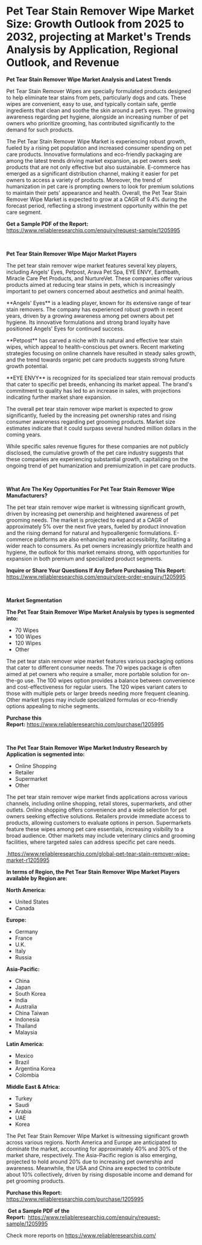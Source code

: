 <p><h1>Pet Tear Stain Remover Wipe Market Size: Growth Outlook from 2025 to 2032, projecting at Market's Trends Analysis by Application, Regional Outlook, and Revenue</h1></p><p><strong>Pet Tear Stain Remover Wipe Market Analysis and Latest Trends</strong></p>
<p><p>Pet Tear Stain Remover Wipes are specially formulated products designed to help eliminate tear stains from pets, particularly dogs and cats. These wipes are convenient, easy to use, and typically contain safe, gentle ingredients that clean and soothe the skin around a pet’s eyes. The growing awareness regarding pet hygiene, alongside an increasing number of pet owners who prioritize grooming, has contributed significantly to the demand for such products.</p><p>The Pet Tear Stain Remover Wipe Market is experiencing robust growth, fueled by a rising pet population and increased consumer spending on pet care products. Innovative formulations and eco-friendly packaging are among the latest trends driving market expansion, as pet owners seek products that are not only effective but also sustainable. E-commerce has emerged as a significant distribution channel, making it easier for pet owners to access a variety of products. Moreover, the trend of humanization in pet care is prompting owners to look for premium solutions to maintain their pets' appearance and health. Overall, the Pet Tear Stain Remover Wipe Market is expected to grow at a CAGR of 9.4% during the forecast period, reflecting a strong investment opportunity within the pet care segment.</p></p>
<p><strong>Get a Sample PDF of the Report:&nbsp;</strong> <a href="https://www.reliableresearchiq.com/enquiry/request-sample/1205995?utm_campaign=2298&utm_medium=2&utm_source=Github&utm_content=ia&utm_term=09022025&utm_id=pet-tear-stain-remover-wipe">https://www.reliableresearchiq.com/enquiry/request-sample/1205995</a></p>
<p>&nbsp;</p>
<p><strong>Pet Tear Stain Remover Wipe Major Market Players</strong></p>
<p><p>The pet tear stain remover wipe market features several key players, including Angels' Eyes, Petpost, Arava Pet Spa, EYE ENVY, Earthbath, Miracle Care Pet Products, and NurtureVet. These companies offer various products aimed at reducing tear stains in pets, which is increasingly important to pet owners concerned about aesthetics and animal health.</p><p>**Angels' Eyes** is a leading player, known for its extensive range of tear stain removers. The company has experienced robust growth in recent years, driven by a growing awareness among pet owners about pet hygiene. Its innovative formulations and strong brand loyalty have positioned Angels' Eyes for continued success.</p><p>**Petpost** has carved a niche with its natural and effective tear stain wipes, which appeal to health-conscious pet owners. Recent marketing strategies focusing on online channels have resulted in steady sales growth, and the trend towards organic pet care products suggests strong future growth potential.</p><p>**EYE ENVY** is recognized for its specialized tear stain removal products that cater to specific pet breeds, enhancing its market appeal. The brand's commitment to quality has led to an increase in sales, with projections indicating further market share expansion.</p><p>The overall pet tear stain remover wipe market is expected to grow significantly, fueled by the increasing pet ownership rates and rising consumer awareness regarding pet grooming products. Market size estimates indicate that it could surpass several hundred million dollars in the coming years.</p><p>While specific sales revenue figures for these companies are not publicly disclosed, the cumulative growth of the pet care industry suggests that these companies are experiencing substantial growth, capitalizing on the ongoing trend of pet humanization and premiumization in pet care products.</p></p>
<p>&nbsp;</p>
<p><strong>What Are The Key Opportunities For Pet Tear Stain Remover Wipe Manufacturers?</strong></p>
<p><p>The pet tear stain remover wipe market is witnessing significant growth, driven by increasing pet ownership and heightened awareness of pet grooming needs. The market is projected to expand at a CAGR of approximately 5% over the next five years, fueled by product innovation and the rising demand for natural and hypoallergenic formulations. E-commerce platforms are also enhancing market accessibility, facilitating a wider reach to consumers. As pet owners increasingly prioritize health and hygiene, the outlook for this market remains strong, with opportunities for expansion in both premium and specialized product segments.</p></p>
<p><strong>Inquire or Share Your Questions If Any Before Purchasing This Report:</strong> <a href="https://www.reliableresearchiq.com/enquiry/pre-order-enquiry/1205995?utm_campaign=2298&utm_medium=2&utm_source=Github&utm_content=ia&utm_term=09022025&utm_id=pet-tear-stain-remover-wipe">https://www.reliableresearchiq.com/enquiry/pre-order-enquiry/1205995</a></p>
<p>&nbsp;</p>
<p><strong>Market Segmentation</strong></p>
<p><strong>The Pet Tear Stain Remover Wipe Market Analysis by types is segmented into:</strong></p>
<p><ul><li>70 Wipes</li><li>100 Wipes</li><li>120 Wipes</li><li>Other</li></ul></p>
<p><p>The pet tear stain remover wipe market features various packaging options that cater to different consumer needs. The 70 wipes package is often aimed at pet owners who require a smaller, more portable solution for on-the-go use. The 100 wipes option provides a balance between convenience and cost-effectiveness for regular users. The 120 wipes variant caters to those with multiple pets or larger breeds needing more frequent cleaning. Other market types may include specialized formulas or eco-friendly options appealing to niche segments.</p></p>
<p><strong>Purchase this Report:&nbsp;</strong><a href="https://www.reliableresearchiq.com/purchase/1205995?utm_campaign=2298&utm_medium=2&utm_source=Github&utm_content=ia&utm_term=09022025&utm_id=pet-tear-stain-remover-wipe">https://www.reliableresearchiq.com/purchase/1205995</a></p>
<p>&nbsp;</p>
<p><strong>The Pet Tear Stain Remover Wipe Market Industry Research by Application is segmented into:</strong></p>
<p><ul><li>Online Shopping</li><li>Retailer</li><li>Supermarket</li><li>Other</li></ul></p>
<p><p>The pet tear stain remover wipe market finds applications across various channels, including online shopping, retail stores, supermarkets, and other outlets. Online shopping offers convenience and a wide selection for pet owners seeking effective solutions. Retailers provide immediate access to products, allowing customers to evaluate options in person. Supermarkets feature these wipes among pet care essentials, increasing visibility to a broad audience. Other markets may include veterinary clinics and grooming facilities, where targeted sales can address specific pet care needs.</p></p>
<p><a href="https://www.reliableresearchiq.com/global-pet-tear-stain-remover-wipe-market-r1205995?utm_campaign=2298&utm_medium=2&utm_source=Github&utm_content=ia&utm_term=09022025&utm_id=pet-tear-stain-remover-wipe">&nbsp;https://www.reliableresearchiq.com/global-pet-tear-stain-remover-wipe-market-r1205995</a></p>
<p><strong>In terms of Region, the Pet Tear Stain Remover Wipe Market Players available by Region are:</strong></p>
<p>
    <p> <strong> North America: </strong>
        <ul>
            <li>United States</li>
            <li>Canada</li>
        </ul>
        </p> 
    <p> <strong> Europe: </strong>
        <ul>
            <li>Germany</li>
            <li>France</li>
            <li>U.K.</li>
            <li>Italy</li>
            <li>Russia</li>
        </ul>
        </p> 
    <p> <strong> Asia-Pacific: </strong>
        <ul>
            <li>China</li>
            <li>Japan</li>
            <li>South Korea</li>
            <li>India</li>
            <li>Australia</li>
            <li>China Taiwan</li>
            <li>Indonesia</li>
            <li>Thailand</li>
            <li>Malaysia</li>
        </ul>
        </p> 
    <p> <strong> Latin America: </strong>
        <ul>
            <li>Mexico</li>
            <li>Brazil</li>
            <li>Argentina Korea</li>
            <li>Colombia</li>
        </ul>
        </p> 
    <p> <strong> Middle East & Africa: </strong>
        <ul>
            <li>Turkey</li>
            <li>Saudi</li>
            <li>Arabia</li>
            <li>UAE</li>
            <li>Korea</li>
        </ul>
    </p>
    </p>
<p><p>The Pet Tear Stain Remover Wipe Market is witnessing significant growth across various regions. North America and Europe are anticipated to dominate the market, accounting for approximately 40% and 30% of the market share, respectively. The Asia-Pacific region is also emerging, projected to hold around 20% due to increasing pet ownership and awareness. Meanwhile, the USA and China are expected to contribute about 10% collectively, driven by rising disposable income and demand for pet grooming products.</p></p>
<p><strong>Purchase this Report: </strong><a href="https://www.reliableresearchiq.com/purchase/1205995?utm_campaign=2298&utm_medium=2&utm_source=Github&utm_content=ia&utm_term=09022025&utm_id=pet-tear-stain-remover-wipe">https://www.reliableresearchiq.com/purchase/1205995</a></p>
<p>&nbsp;<strong>Get a Sample PDF of the Report:&nbsp;&nbsp;</strong><a href="https://www.reliableresearchiq.com/enquiry/request-sample/1205995?utm_campaign=2298&utm_medium=2&utm_source=Github&utm_content=ia&utm_term=09022025&utm_id=pet-tear-stain-remover-wipe">https://www.reliableresearchiq.com/enquiry/request-sample/1205995</a></p>
<p><strong></strong></p>
<p>Check more reports on <a href="https://www.reliableresearchiq.com/?utm_campaign=2298&utm_medium=2&utm_source=Github&utm_content=ia&utm_term=09022025&utm_id=pet-tear-stain-remover-wipe">https://www.reliableresearchiq.com/</a></p>